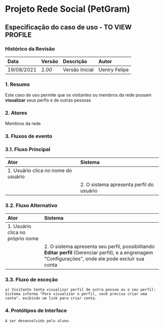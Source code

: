 # **Projeto Rede Social (PetGram)**

## **Especificação do caso de uso - TO VIEW PROFILE**

### **Histórico da Revisão**

|  Data  | Versão | Descrição | Autor |
|:-------|:-------|:----------|:------|
| 19/08/2021 | *1.00* | Versão Inicial  | Ueniry Felipe |

### **1. Resumo**

Este caso de uso permite que os visitantes ou membros da rede possam **visualizar** seus perfis e de outras pessoas

### **2. Atores**

Membros da rede

### **3. Fluxos de evento**

### **3.1. Fluxo Principal**

|  Ator  | Sistema |
|:-------|:------- |
|1. Usuário clica no nome do usuário||
||2. O sistema apresenta perfil do usuário|

### **3.2. Fluxo Alternativo**

|  Ator  | Sistema |
|:-------|:------- |
|1. Usuário clica no próprio nome||
||2. O sistema apresenta seu perfil, possibilitando **Editar perfil** (Gerenciar perfil), e a engrenagem "Configurações", onde ele pode excluir sua conta|

### **3.3. Fluxo de exceção**

 `a) Visitante tenta visualizar perfil de outra pessoa ou o seu perfil: Sistema informa "Para visualizar o perfil, você precisa criar uma conta", exibindo um link para criar conta.`

### **4. Protótipos de Interface**

`A ser desenvolvido pelo aluno.`

